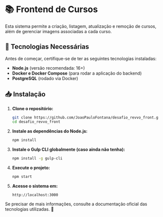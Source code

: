 # 📚 Frontend de Cursos

Esta sistema permite a criação, listagem, atualização e remoção de cursos, além de gerenciar imagens associadas a cada curso.

## 🚀 Tecnologias Necessárias
Antes de começar, certifique-se de ter as seguintes tecnologias instaladas:

- **Node.js** (versão recomendada: 16+)
- **Docker e Docker Compose** (para rodar a aplicação do backend)
- **PostgreSQL** (rodado via Docker)

## 📥 Instalação

1. **Clone o repositório:**
   ```sh
   git clone https://github.com/JoaoPauloFontana/desafio_revvo_front.git
   cd desafio_revvo_front
   ```

2. **Instale as dependências do Node.js:**
   ```sh
   npm install
   ```

3. **Instale o Gulp CLI globalmente (caso ainda não tenha):**
   ```sh
   npm install -g gulp-cli
   ```

4. **Execute o projeto:**
   ```sh
   npm start
   ```

5. **Acesse o sistema em:**
   ```
   http://localhost:3000
   ```

Se precisar de mais informações, consulte a documentação oficial das tecnologias utilizadas. 🚀


